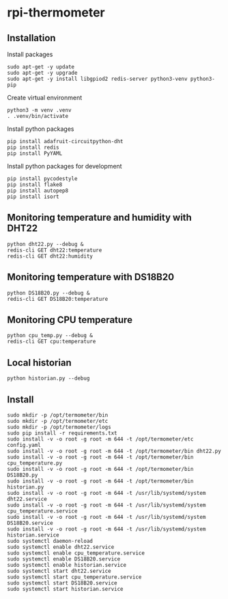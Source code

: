 # rpi-thermometer

## Installation

Install packages
```
sudo apt-get -y update
sudo apt-get -y upgrade
sudo apt-get -y install libgpiod2 redis-server python3-venv python3-pip
```

Create virtual environment
```
python3 -m venv .venv
. .venv/bin/activate
```

Install python packages
```
pip install adafruit-circuitpython-dht
pip install redis
pip install PyYAML
```

Install python packages for development
```
pip install pycodestyle
pip install flake8
pip install autopep8
pip install isort
```

## Monitoring temperature and humidity with DHT22
```
python dht22.py --debug &
redis-cli GET dht22:temperature
redis-cli GET dht22:humidity
```

## Monitoring temperature with DS18B20
```
python DS18B20.py --debug &
redis-cli GET DS18B20:temperature
```

## Monitoring CPU temperature
```
python cpu_temp.py --debug &
redis-cli GET cpu:temperature
```

## Local historian
```
python historian.py --debug
```

## Install
```
sudo mkdir -p /opt/termometer/bin
sudo mkdir -p /opt/termometer/etc
sudo mkdir -p /opt/termometer/logs
sudo pip install -r requirements.txt
sudo install -v -o root -g root -m 644 -t /opt/termometer/etc config.yaml
sudo install -v -o root -g root -m 644 -t /opt/termometer/bin dht22.py
sudo install -v -o root -g root -m 644 -t /opt/termometer/bin cpu_temperature.py
sudo install -v -o root -g root -m 644 -t /opt/termometer/bin DS18B20.py
sudo install -v -o root -g root -m 644 -t /opt/termometer/bin historian.py
sudo install -v -o root -g root -m 644 -t /usr/lib/systemd/system dht22.service
sudo install -v -o root -g root -m 644 -t /usr/lib/systemd/system cpu_temperature.service
sudo install -v -o root -g root -m 644 -t /usr/lib/systemd/system DS18B20.service
sudo install -v -o root -g root -m 644 -t /usr/lib/systemd/system historian.service
sudo systemctl daemon-reload
sudo systemctl enable dht22.service
sudo systemctl enable cpu_temperature.service
sudo systemctl enable DS18B20.service
sudo systemctl enable historian.service
sudo systemctl start dht22.service
sudo systemctl start cpu_temperature.service
sudo systemctl start DS18B20.service
sudo systemctl start historian.service
```
